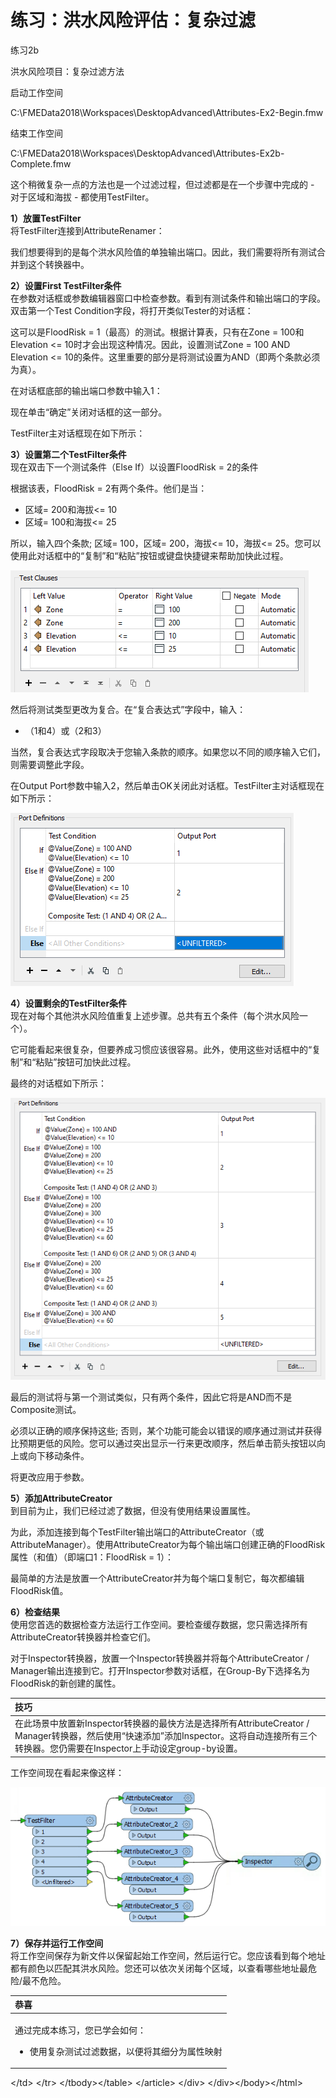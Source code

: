 # 练习：洪水风险评估：复杂过滤

 练习2b

 洪水风险项目：复杂过滤方法

启动工作空间

C:\FMEData2018\Workspaces\DesktopAdvanced\Attributes-Ex2-Begin.fmw

结束工作空间

C:\FMEData2018\Workspaces\DesktopAdvanced\Attributes-Ex2b-Complete.fmw

这个稍微复杂一点的方法也是一个过滤过程，但过滤都是在一个步骤中完成的 - 对于区域和海拔 - 都使用TestFilter。

  
**1）放置TestFilter**  
将TestFilter连接到AttributeRenamer：

我们想要得到的是每个洪水风险值的单独输出端口。因此，我们需要将所有测试合并到这个转换器中。

  
**2）设置First TestFilter条件**  
在参数对话框或参数编辑器窗口中检查参数。看到有测试条件和输出端口的字段。双击第一个Test Condition字段，将打开类似Tester的对话框：

这可以是FloodRisk = 1（最高）的测试。根据计算表，只有在Zone = 100和Elevation &lt;= 10时才会出现这种情况。因此，设置测试Zone = 100 AND Elevation &lt;= 10的条件。这里重要的部分是将测试设置为AND（即两个条款必须为真）。

在对话框底部的输出端口参数中输入1：

现在单击“确定”关闭对话框的这一部分。

TestFilter主对话框现在如下所示：

  
**3）设置第二个TestFilter条件**  
现在双击下一个测试条件（Else If）以设置FloodRisk = 2的条件

根据该表，FloodRisk = 2有两个条件。他们是当：

* 区域= 200和海拔&lt;= 10
* 区域= 100和海拔&lt;= 25

所以，输入四个条款; 区域= 100，区域= 200，海拔&lt;= 10，海拔&lt;= 25。您可以使用此对话框中的“复制”和“粘贴”按钮或键盘快捷键来帮助加快此过程。

[![](../../.gitbook/assets/img1.229.ex2b.testfiltersecondconditionsetup.png)](https://github.com/safesoftware/FMETraining/blob/Desktop-Advanced-2018/DesktopAdvanced1Attributes/Images/Img1.229.Ex2b.TestFilterSecondConditionSetup.png)

然后将测试类型更改为复合。在“复合表达式”字段中，输入：

* （1和4）或（2和3）

当然，复合表达式字段取决于您输入条款的顺序。如果您以不同的顺序输入它们，则需要调整此字段。

在Output Port参数中输入2，然后单击OK关闭此对话框。TestFilter主对话框现在如下所示：

[![](../../.gitbook/assets/img1.231.ex2b.testfilteraftersecondcondition.png)](https://github.com/safesoftware/FMETraining/blob/Desktop-Advanced-2018/DesktopAdvanced1Attributes/Images/Img1.231.Ex2b.TestFilterAfterSecondCondition.png)

  
**4）设置剩余的TestFilter条件**  
现在对每个其他洪水风险值重复上述步骤。总共有五个条件（每个洪水风险一个）。

它可能看起来很复杂，但要养成习惯应该很容易。此外，使用这些对话框中的“复制”和“粘贴”按钮可加快此过程。

最终的对话框如下所示：

[![](../../.gitbook/assets/img1.232.ex2b.finaltestfilter.png)](https://github.com/safesoftware/FMETraining/blob/Desktop-Advanced-2018/DesktopAdvanced1Attributes/Images/Img1.232.Ex2b.FinalTestFilter.png)

最后的测试将与第一个测试类似，只有两个条件，因此它将是AND而不是Composite测试。

必须以正确的顺序保持这些; 否则，某个功能可能会以错误的顺序通过测试并获得比预期更低的风险。您可以通过突出显示一行来更改顺序，然后单击箭头按钮以向上或向下移动条件。

将更改应用于参数。

  
**5）添加AttributeCreator**  
到目前为止，我们已经过滤了数据，但没有使用结果设置属性。

为此，添加连接到每个TestFilter输出端口的AttributeCreator（或AttributeManager）。使用AttributeCreator为每个输出端口创建正确的FloodRisk属性（和值）（即端口1：FloodRisk = 1）：

最简单的方法是放置一个AttributeCreator并为每个端口复制它，每次都编辑FloodRisk值。

  
**6）检查结果**  
使用您首选的数据检查方法运行工作空间。要检查缓存数据，您只需选择所有AttributeCreator转换器并检查它们。

对于Inspector转换器，放置一个Inspector转换器并将每个AttributeCreator / Manager输出连接到它。打开Inspector参数对话框，在Group-By下选择名为FloodRisk的新创建的属性。

|  技巧 |
| :--- |
|  在此场景中放置新Inspector转换器的最快方法是选择所有AttributeCreator / Manager转换器，然后使用“快速添加”添加Inspector。这将自动连接所有三个转换器。您仍需要在Inspector上手动设定group-by设置。 |

工作空间现在看起来像这样：

[![](../../.gitbook/assets/img1.233.ex2b.finalworkspace.png)](https://github.com/safesoftware/FMETraining/blob/Desktop-Advanced-2018/DesktopAdvanced1Attributes/Images/Img1.233.Ex2b.FinalWorkspace.png)

  
**7）保存并运行工作空间**  
将工作空间保存为新文件以保留起始工作空间，然后运行它。您应该看到每个地址都有颜色以匹配其洪水风险。您还可以依次关闭每个区域，以查看哪些地址最危险/最不危险。

<table>
  <thead>
    <tr>
      <th style="text-align:left">恭喜</th>
    </tr>
  </thead>
  <tbody>
    <tr>
      <td style="text-align:left">
        <p>通过完成本练习，您已学会如何：</p>
        <ul>
          <li>使用复杂测试过滤数据，以便将其细分为属性映射</li>
        </ul>
      </td>
    </tr>
  </tbody>
</table>&lt;/td&gt; &lt;/tr&gt; &lt;/tbody&gt;&lt;/table&gt; &lt;/article&gt; &lt;/div&gt; &lt;/div&gt;&lt;/body&gt;&lt;/html&gt;

